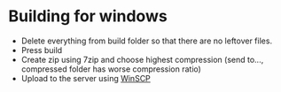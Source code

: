 # Building for windows

- Delete everything from build folder so that there are no leftover files.
- Press build
- Create zip using 7zip and choose highest compression (send to..., compressed folder has worse compression ratio)
- Upload to the server using [WinSCP](https://winscp.net/eng/download.php)
